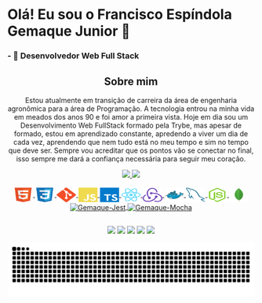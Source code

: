# Olá! Eu sou o Francisco Espíndola Gemaque Junior 👋

### - 🔭 Desenvolvedor Web Full Stack

<div align="center">
<h2 align="center">Sobre mim</h2>
  
Estou atualmente em transição de carreira da área de engenharia agronômica para a área de Programação. A tecnologia entrou na minha vida em meados dos anos 90 e foi amor a primeira vista. Hoje em dia sou um Desenvolvimento Web FullStack formado pela Trybe, mas apesar de formado, estou em aprendizado constante, apredendo a viver um dia de cada vez, aprendendo que nem tudo está no meu tempo e sim no tempo que deve ser. Sempre vou acreditar que os pontos vão se conectar no final, isso sempre me dará a confiança necessária para seguir meu coração.

</div>

<div align="center">
<a href="https://github.com/gemaquejr">
<img height="165em" src="https://github-readme-stats.vercel.app/api?username=gemaquejr&show_icons=true&theme=dark&include_all_commits=true&count_private=true"/>
<img height="165em" src="https://github-readme-stats.vercel.app/api/top-langs/?username=gemaquejr&layout=compact&langs_count=16&theme=dark"/>
</div>

<div style="display: inline_block" align="center"><br>
<img align="center" alt="Gemaque-HTML" height="30" width="40" src="https://raw.githubusercontent.com/devicons/devicon/master/icons/html5/html5-original.svg">
<img align="center" alt="Gemaque-CSS" height="30" width="40" src="https://raw.githubusercontent.com/devicons/devicon/master/icons/css3/css3-original.svg">
<img align="center" alt="Gemaque-Git" height="30" width="40" src="https://raw.githubusercontent.com/devicons/devicon/master/icons/git/git-original.svg">
<img align="center" alt="Gemaque-Js" height="30" width="40" src="https://raw.githubusercontent.com/devicons/devicon/master/icons/javascript/javascript-plain.svg">
<img align="center" alt="Gemaque-Ts" height="30" width="40" src="https://raw.githubusercontent.com/devicons/devicon/master/icons/typescript/typescript-plain.svg">
<img align="center" alt="Gemaque-React" height="30" width="40" src="https://raw.githubusercontent.com/devicons/devicon/master/icons/react/react-original.svg">
<img align="center" alt="Gemaque-Redux" height="30" width="40" src="https://raw.githubusercontent.com/devicons/devicon/master/icons/redux/redux-original.svg">
<img align="center" alt="Gemaque-Docker" height="30" width="40" src="https://raw.githubusercontent.com/devicons/devicon/master/icons/docker/docker-original.svg">
<img align="center" alt="Gemaque-MYSQL" height="30" width="40" src="https://raw.githubusercontent.com/devicons/devicon/master/icons/mysql/mysql-original.svg">
<img align="center" alt="Gemaque-NodeJs" height="30" width="40" src="https://raw.githubusercontent.com/devicons/devicon/master/icons/nodejs/nodejs-original.svg">
<img align="center" alt="Gemaque-MongoDB" height="30" width="40" src="https://raw.githubusercontent.com/devicons/devicon/master/icons/mongodb/mongodb-original.svg">
<img align="center" alt="Gemaque-Jest" height="30" width="40" src="https://cdn.jsdelivr.net/gh/devicons/devicon/icons/jest/jest-plain.svg">
<img align="center" alt="Gemaque-Mocha" height="30" width="40" src="https://cdn.jsdelivr.net/gh/devicons/devicon/icons/mocha/mocha-plain.svg">
</div>

##

<div align="center">
<a href="https://linkedin.com/in/gemaquejr" target="_blank"><img src="https://img.shields.io/badge/-LinkedIn-%230077B5?style=for-the-badge&logo=instagram&logoColor=white" target="_blank"></a>
<a href="mailto:gemaquejr@hotmail.com"><img src="https://img.shields.io/badge/-Outlook-%23333?style=for-the-badge&logo=instagram&logoColor=white" target="_blank"></a>
<a href="https://instagram.com/gemaquejr81" target="_blank"><img src="https://img.shields.io/badge/-Instagram-025E8C?style=for-the-badge&logo=instagram&logoColor=white" target="_blank"></a>
<a href="https://facebook.com/gemaque.junior.9/" target="_blank"><img src="https://img.shields.io/badge/-Facebook-4285F4?style=for-the-badge&logo=instagram&logoColor=white" target="_blank"></a>
<a href="https://beacons.ai/gemaquejr" target="_blank"><img src="https://img.shields.io/badge/-Beacons-2F4F4F?style=for-the-badge&logo=beacons&logoColor=white" target="_blank"></a>

![Snake animation](https://github.com/gemaquejr/gemaquejr/blob/output/github-contribution-grid-snake.svg)

</div>
